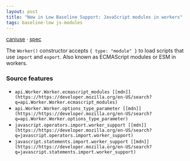 ```yaml
---
layout: post
title: "New in Low Baseline Support: JavaScript modules in workers"
tags: baseline-low js-modules
---
```


[caniuse](https://caniuse.com/?search=js-modules-workers) · [spec](https://html.spec.whatwg.org/multipage/workers.html#dom-worker-dev)

The `Worker()` constructor accepts `{ type: "module" }` to load scripts that use `import` and `export`. Also known as ECMAScript modules or ESM in workers.

### Source features

- ``api.Worker.Worker.ecmascript_modules [[mdn]](https://https://developer.mozilla.org/en-US/search?q=api.Worker.Worker.ecmascript_modules)``
- ``api.Worker.Worker.options_type_parameter [[mdn]](https://https://developer.mozilla.org/en-US/search?q=api.Worker.Worker.options_type_parameter)``
- ``javascript.operators.import.worker_support [[mdn]](https://https://developer.mozilla.org/en-US/search?q=javascript.operators.import.worker_support)``
- ``javascript.statements.import.worker_support [[mdn]](https://https://developer.mozilla.org/en-US/search?q=javascript.statements.import.worker_support)``
